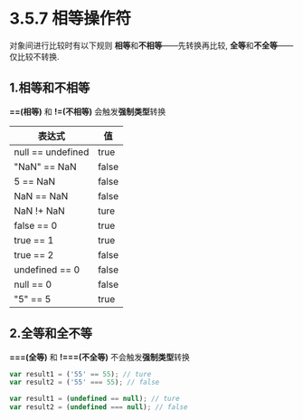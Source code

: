 # 3.5.7 相等操作符

对象间进行比较时有以下规则
**相等**和**不相等**——先转换再比较,
**全等**和**不全等**——仅比较不转换.

## 1.相等和不相等

**==(相等)** 和 **!=(不相等)** 会触发**强制类型**转换

| 表达式            | 值    |
| ----------------- | ----- |
| null == undefined | true  |
| "NaN" == NaN      | false |
| 5 == NaN          | false |
| NaN == NaN        | false |
| NaN !+ NaN        | ture  |
| false == 0        | true  |
| true == 1         | true  |
| true == 2         | false |
| undefined == 0    | false |
| null == 0         | false |
| "5" == 5          | true  |

## 2.全等和全不等

**===(全等)** 和 **!===(不全等)** 不会触发**强制类型**转换

``` js .line-numbers
var result1 = ('55' == 55); // ture
var result2 = ('55' === 55); // false
```

``` js .line-numbers
var result1 = (undefined == null); // ture
var result2 = (undefined === null); // false
```
